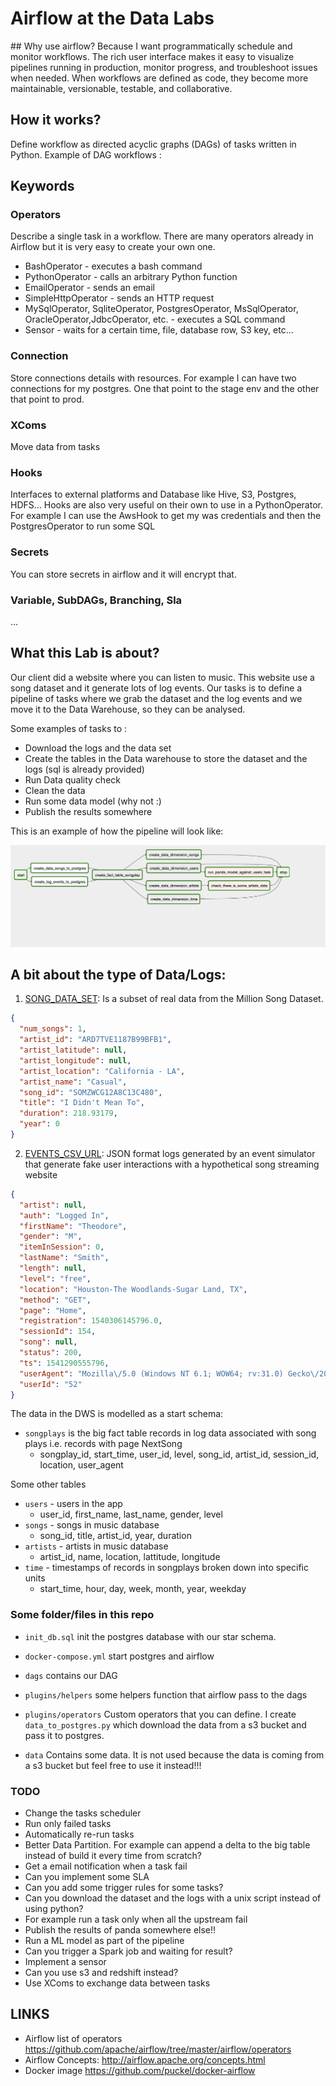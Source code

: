 # Airflow at the Data Labs

## Why use airflow?
Because I want programmatically schedule and monitor workflows.
The rich user interface makes it easy to visualize pipelines running in production, monitor progress, and troubleshoot issues when needed. When workflows are defined as code, they become more maintainable, versionable, testable, and collaborative.

## How it works?
Define workflow as directed acyclic graphs (DAGs) of tasks written in Python.
Example of DAG workflows :



## Keywords

### Operators

Describe a single task in a workflow. There are many operators already in Airflow but it is very easy to create your own one.
- BashOperator - executes a bash command
- PythonOperator - calls an arbitrary Python function
- EmailOperator - sends an email
- SimpleHttpOperator - sends an HTTP request
- MySqlOperator, SqliteOperator, PostgresOperator, MsSqlOperator, OracleOperator,JdbcOperator, etc. - executes a SQL command
- Sensor - waits for a certain time, file, database row, S3 key, etc…


### Connection 

Store connections details with resources. For example I can have two connections for my postgres. One that point to the stage env and the other that point to prod. 

### XComs 

Move data from tasks

### Hooks
Interfaces to external platforms and Database like Hive, S3, Postgres, HDFS… 
Hooks are also very useful on their own to use in a PythonOperator. 
For example I can use the AwsHook to get my was credentials and then the PostgresOperator to run some SQL  

### Secrets
You can store secrets in airflow and it will encrypt that.

### Variable, SubDAGs, Branching, Sla
...

## What this Lab is about?

Our client did a website where you can listen to music. This website use a song dataset and it generate lots of log events.
Our tasks is to define a pipeline of tasks where we grab the dataset and the log events and we move it to the Data Warehouse, so they can be analysed.  

Some examples of tasks to :
- Download the logs and the data set
- Create the tables in the Data warehouse to store the dataset and the logs (sql is already provided)
- Run Data quality check
- Clean the data
- Run some data model (why not :)
- Publish the results somewhere

This is an example of how the pipeline will look like:

![Pipeline](/pipeline.png)


## A bit about the type of Data/Logs:

1. [SONG_DATA_SET](https://s3.eu-west-2.amazonaws.com/com.datalab/song_data/song.csv): Is a subset of real data from the Million Song Dataset.

```json
{
  "num_songs": 1,
  "artist_id": "ARD7TVE1187B99BFB1",
  "artist_latitude": null,
  "artist_longitude": null,
  "artist_location": "California - LA",
  "artist_name": "Casual",
  "song_id": "SOMZWCG12A8C13C480",
  "title": "I Didn't Mean To",
  "duration": 218.93179,
  "year": 0
}
```
2. [EVENTS_CSV_URL](https://s3.eu-west-2.amazonaws.com/com.datalab/log-data/2018-11-01-events.csv): JSON format logs generated by an event simulator that generate fake user interactions with a hypothetical song streaming website

```json
{
  "artist": null,
  "auth": "Logged In",
  "firstName": "Theodore",
  "gender": "M",
  "itemInSession": 0,
  "lastName": "Smith",
  "length": null,
  "level": "free",
  "location": "Houston-The Woodlands-Sugar Land, TX",
  "method": "GET",
  "page": "Home",
  "registration": 1540306145796.0,
  "sessionId": 154,
  "song": null,
  "status": 200,
  "ts": 1541290555796,
  "userAgent": "Mozilla\/5.0 (Windows NT 6.1; WOW64; rv:31.0) Gecko\/20100101 Firefox\/31.0",
  "userId": "52"
}
```

The data in the DWS is modelled as a start schema:
- `songplays` is the big fact table records in log data associated with song plays i.e. records with page NextSong
    - songplay_id, start_time, user_id, level, song_id, artist_id, session_id, location, user_agent

Some other tables

- `users` - users in the app
    - user_id, first_name, last_name, gender, level
- `songs` - songs in music database
    - song_id, title, artist_id, year, duration
- `artists` - artists in music database
    - artist_id, name, location, lattitude, longitude
- `time` - timestamps of records in songplays broken down into specific units
    - start_time, hour, day, week, month, year, weekday

### Some folder/files in this repo

- `init_db.sql`
init the postgres database with our star schema.  

- `docker-compose.yml`
start postgres and airflow

- `dags`
contains our DAG

- `plugins/helpers`
some helpers function that airflow pass to the dags 

- `plugins/operators`
Custom operators that you can define. I create `data_to_postgres.py` which download the data from a s3 bucket and pass it to postgres.
- `data`
Contains some data. It is not used because the data is coming from a s3 bucket but feel free to use it instead!!!  

### TODO

- Change the tasks scheduler
- Run only failed tasks
- Automatically re-run tasks
- Better Data Partition. For example can append a delta to the big table instead of build it every time from scratch?
- Get a email notification when a task fail
- Can you implement some SLA
- Can you add some trigger rules for some tasks?
- Can you download the dataset and the logs with a unix script instead of using python?
- For example run a task only when all the upstream fail
- Publish the results of panda somewhere else!!
- Run a ML model as part of the pipeline
- Can you trigger a Spark job and waiting for result?
- Implement a sensor
- Can you use s3 and redshift instead?
- Use XComs to exchange data between tasks

## LINKS

- Airflow list of operators
https://github.com/apache/airflow/tree/master/airflow/operators
- Airflow Concepts:
http://airflow.apache.org/concepts.html
- Docker image 
https://github.com/puckel/docker-airflow